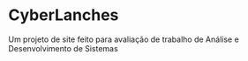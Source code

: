 # CyberLanches
Um projeto de site feito para avaliação de trabalho de Análise e Desenvolvimento de Sistemas
